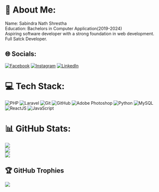# 💫 About Me:
Name: Sabindra Nath Shrestha <br>Education: Bachelors in Computer Application(2019-2024)<br>Aspiring software developer with a strong foundation in web development.<br>Full Satck Developer.


## 🌐 Socials:
[![Facebook](https://img.shields.io/badge/Facebook-%231877F2.svg?logo=Facebook&logoColor=white)](https://facebook.com/https://www.facebook.com/cristiano.sabindra?mibextid=LQQJ4d) [![Instagram](https://img.shields.io/badge/Instagram-%23E4405F.svg?logo=Instagram&logoColor=white)](https://instagram.com/https://www.instagram.com/n_ath17?igsh=MWQyN3lhdm83a2loaw%3D%3D&utm_source=qr) [![LinkedIn](https://img.shields.io/badge/LinkedIn-%230077B5.svg?logo=linkedin&logoColor=white)](https://linkedin.com/in/https://www.linkedin.com/in/sabindra-shrestha-81a837234?utm_source=share&utm_campaign=share_via&utm_content=profile&utm_medium=ios_app) 

# 💻 Tech Stack:
![PHP](https://img.shields.io/badge/php-%23777BB4.svg?style=flat-square&logo=php&logoColor=white) ![Laravel](https://img.shields.io/badge/laravel-%23FF2D20.svg?style=flat-square&logo=laravel&logoColor=white) ![Git](https://img.shields.io/badge/git-%23F05033.svg?style=flat-square&logo=git&logoColor=white) ![GitHub](https://img.shields.io/badge/github-%23121011.svg?style=flat-square&logo=github&logoColor=white) ![Adobe Photoshop](https://img.shields.io/badge/adobe%20photoshop-%2331A8FF.svg?style=flat-square&logo=adobe%20photoshop&logoColor=white) ![Python](https://img.shields.io/badge/python-3670A0?style=flat-square&logo=python&logoColor=ffdd54) ![MySQL](https://img.shields.io/badge/mysql-4479A1.svg?style=flat-square&logo=mysql&logoColor=white) ![ReactJS](https://img.shields.io/badge/react-61DAFB.svg?style=flat-square&logo=react&logoColor=white) ![JavaScript](https://img.shields.io/badge/javascript-F7DF1E.svg?style=flat-square&logo=javascript&logoColor=black)


# 📊 GitHub Stats:
![](https://github-readme-stats.vercel.app/api?username=Sabindara17&theme=dark&hide_border=false&include_all_commits=false&count_private=false)<br/>
![](https://github-readme-streak-stats.herokuapp.com/?user=Sabindara17&theme=dark&hide_border=false)<br/>
![](https://github-readme-stats.vercel.app/api/top-langs/?username=Sabindara17&theme=dark&hide_border=false&include_all_commits=false&count_private=false&layout=compact)

## 🏆 GitHub Trophies
![](https://github-profile-trophy.vercel.app/?username=Sabindara17&theme=radical&no-frame=false&no-bg=true&margin-w=4)



